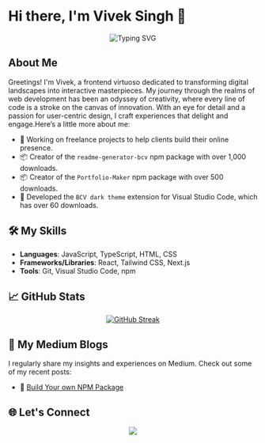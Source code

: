# Hi there, I'm Vivek Singh 👋

<p align="center">
  <img src="https://readme-typing-svg.herokuapp.com?font=Fira+Code&weight=500&size=25&pause=1000&color=ADD8E6&center=true&vCenter=true&width=435&lines=Frontend+Developer;Freelance+Website+Creator;Lifelong+Learner" alt="Typing SVG">
</p>

## About Me
Greetings! I'm Vivek, a frontend virtuoso dedicated to transforming digital landscapes into interactive masterpieces. My journey through the realms of web development has been an odyssey of creativity, where every line of code is a stroke on the canvas of innovation. With an eye for detail and a passion for user-centric design, I craft experiences that delight and engage.Here’s a little more about me:
- 💼 Working on freelance projects to help clients build their online presence.
- 📦 Creator of the `readme-generator-bcv` npm package with over 1,000 downloads.
- 📦 Creator of the `Portfolio-Maker` npm package with over 500 downloads.
- 🎨 Developed the `BCV dark theme` extension for Visual Studio Code, which has over 60 downloads.

## 🛠️ My Skills
- **Languages**: JavaScript, TypeScript, HTML, CSS
- **Frameworks/Libraries**: React, Tailwind CSS, Next.js
- **Tools**: Git, Visual Studio Code, npm

## 📈 GitHub Stats
<p align="center">
<a href="https://git.io/streak-stats"><img src="https://streak-stats.demolab.com?user=bettercodevivek&theme=blue-navy" alt="GitHub Streak" /></a>
</p>

## 📖 My Medium Blogs
I regularly share my insights and experiences on Medium. Check out some of my recent posts:
- 📘 [Build Your own NPM Package](https://medium.com/@viveksingh05/from-code-to-package-publishing-your-react-component-on-npm-656b7af921cc)

## 🌐 Let's Connect
<p align="center">
  <a href="https://www.linkedin.com/in/vivek-singh-77849329a/"><img src="https://img.shields.io/badge/LinkedIn-Vivek%20Singh-blue?style=for-the-badge&logo=linkedin"></a>
</p>
